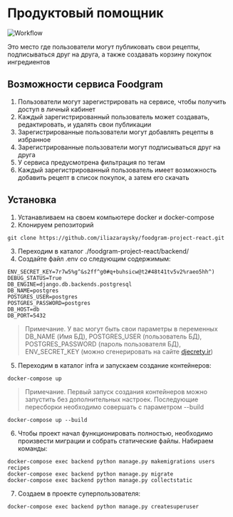 # Продуктовый помощник
![Workflow](https://github.com/iliazaraysky/yamdb_final/actions/workflows/main.yml/badge.svg)

Это место где пользователи могут публиковать свои рецепты, подписываться друг на друга, а также создавать корзину покупок ингредиентов

## Возможности сервиса Foodgram
1. Пользователи могут зарегистрировать на сервисе, чтобы получить доступ в личный кабинет
2. Каждый зарегистрированный пользователь может создавать, редактировать, и удалять свои публикации
3. Зарегистрированные пользователи могут добавлять рецепты в избранное
4. Зарегистрированные пользователи могут подписываться друг на друга
5. У сервиса предусмотрена фильтрация по тегам
6. Каждый зарегистрированный пользователь имеет возможность добавить рецепт в список покупок, а затем его скачать

## Установка
1. Устанавливаем на своем компьютере docker и docker-compose
2. Клонируем репозиторий
```
git clone https://github.com/iliazaraysky/foodgram-project-react.git
```
3. Переходим в каталог ./foodgram-project-react/backend/
4. Создайте файл .env со следующим содержимым:

```
ENV_SECRET_KEY=7r7w5%g^&s2ff^g0#q+buhsicw@t2#48t41tv5v2%raeo5hh^)
DEBUG_STATUS=True
DB_ENGINE=django.db.backends.postgresql
DB_NAME=postgres
POSTGRES_USER=postgres
POSTGRES_PASSWORD=postgres
DB_HOST=db
DB_PORT=5432
```

> Примечание. У вас могут быть свои параметры в переменных DB_NAME (Имя БД), POSTGRES_USER (пользователь БД), POSTGRES_PASSWORD (пароль пользователя БД), ENV_SECRET_KEY (можно сгенерировать на сайте [djecrety.ir](https://djecrety.ir/))
5. Переходим в каталог infra и запускаем создание контейнеров:
```
docker-compose up
```
> Примечание. Первый запуск создания контейнеров можно запустить без дополнительных настроек. Последующие пересборки необходимо совершать с параметром --build
```
docker-compose up --build
```
6. Чтобы проект начал функционировать полностью, необходимо произвести миграции и собрать статические файлы. Набираем команды:
```
docker-compose exec backend python manage.py makemigrations users recipes
docker-compose exec backend python manage.py migrate
docker-compose exec backend python manage.py collectstatic
```
7. Создаем в проекте суперпользователя:
```
docker-compose exec backend python manage.py createsuperuser
```
